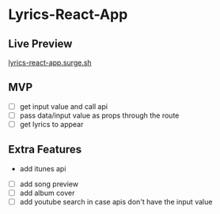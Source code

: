 # Lyrics-React-App
## Live Preview
[lyrics-react-app.surge.sh](http://lyrics-react-app.surge.sh)
## MVP
- [ ] get input value and call api
- [ ] pass data/input value as props through the route
- [ ] get lyrics to appear

## Extra Features
* add itunes api
 - [ ] add song preview
 - [ ] add album cover
- [ ] add youtube search in case apis don't have the input value
